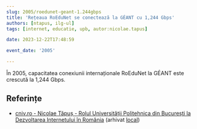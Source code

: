 ```yaml
---
slug: 2005/roedunet-geant-1.244gbps
title: 'Rețeaua RoEduNet se conectează la GÉANT cu 1,244 Gbps'
authors: [ntapus, ilg-ul]
tags: [internet, educatie, upb, autor:nicolae.tapus]

date: 2023-12-22T17:48:59

event_date: '2005'

---
```


În 2005, capacitatea conexiunii internaționale RoEduNet la GÉANT este
crescută la 1,244 Gbps.

<!-- truncate -->

## Referințe

- [cniv.ro - Nicolae Tăpuș - Rolul Universității Politehnica din București la Dezvoltarea Internetului în România](https://cniv.ro/documents/26/CNIV_Volum_Aniversar_2023_-_Versiune_Online_DPxioQg.pdf) (arhivat [local](https://cronica-it.github.io/arhiva/))
